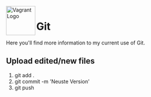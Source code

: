 <img align="left" width="80" height="80" src="(https://git-scm.com/images/logos/downloads/Git-Icon-1788C.png)" alt="Vagrant Logo">

# Git

Here you'll find more information to my current use of Git.

## Upload edited/new files
1. git add .
2. git commit -m 'Neuste Version'
3. git push
